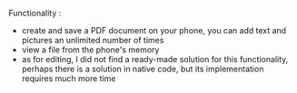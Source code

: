 Functionality :

- create and save a PDF document on your phone, you can add text and pictures an unlimited number of times
- view a file from the phone's memory
- as for editing, I did not find a ready-made solution for this functionality, perhaps there is a solution in native code, but its implementation requires much more time






